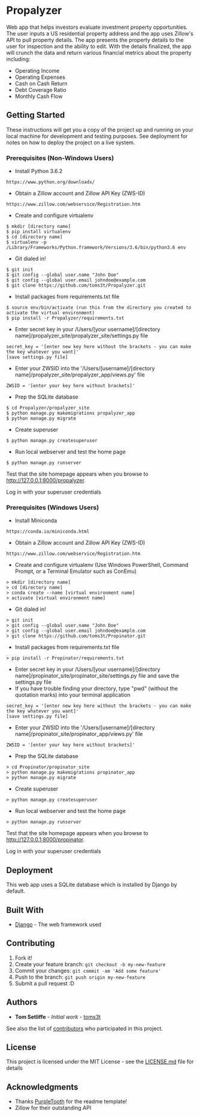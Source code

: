 # Propalyzer

Web app that helps investors evaluate investment property opportunities. The user inputs a US residential property address and the app uses Zillow's API to pull property details. The app presents the property details to the user for inspection and the ability to edit. With the details finalized, the app will crunch the data and return various financial metrics about the property including:
- Operating Income
- Operating Expenses
- Cash on Cash Return
- Debt Coverage Ratio
- Monthly Cash Flow

## Getting Started

These instructions will get you a copy of the project up and running on your local machine for development and testing purposes. See deployment for notes on how to deploy the project on a live system.

### Prerequisites (Non-Windows Users)

- Install Python 3.6.2
```
https://www.python.org/downloads/
```
- Obtain a Zillow account and Zillow API Key (ZWS-ID)
```
https://www.zillow.com/webservice/Registration.htm
```

- Create and configure virtualenv 
```
$ mkdir [directory name]
$ pip install virtualenv
$ cd [directory name]
$ virtualenv -p /Library/Frameworks/Python.framework/Versions/3.6/bin/python3.6 env
```
- Git dialed in! 
```
$ git init
$ git config --global user.name "John Doe"
$ git config --global user.email johndoe@example.com
$ git clone https://github.com/toms3t/Propalyzer.git
```
- Install packages from requirements.txt file

```
$ source env/bin/activate (run this from the directory you created to activate the virtual environment)
$ pip install -r Propalyzer/requirements.txt
```
- Enter secret key in your /Users/[your username]/[directory name]/propalyzer_site/propalyzer_site/settings.py file
```
secret_key = '[enter new key here without the brackets - you can make the key whatever you want]'
[save settings.py file]
```
- Enter your ZWSID into the '/Users/[username]/[directory name]/propalyzer_site/propalyzer_app/views.py' file
```
ZWSID = '[enter your key here without brackets]'
```

- Prep the SQLite database
```
$ cd Propalyzer/propalyzer_site
$ python manage.py makemigrations propalyzer_app
$ python manage.py migrate
```
- Create superuser
```
$ python manage.py createsuperuser
```

- Run local webserver and test the home page
```
$ python manage.py runserver
```
Test that the site homepage appears when you browse to http://127.0.0.1:8000/propalyzer.

Log in with your superuser credentials

### Prerequisites (Windows Users)

- Install Miniconda
```
https://conda.io/miniconda.html
```
- Obtain a Zillow account and Zillow API Key (ZWS-ID)
```
https://www.zillow.com/webservice/Registration.htm
```

- Create and configure virtualenv (Use Windows PowerShell, Command Prompt, or a Terminal Emulator such as ConEmu)
```
> mkdir [directory name]
> cd [directory name]
> conda create --name [virtual environment name]
> activate [virtual environment name]
```
- Git dialed in! 
```
> git init
> git config --global user.name "John Doe"
> git config --global user.email johndoe@example.com
> git clone https://github.com/toms3t/Propinator.git
```
- Install packages from requirements.txt file

```
> pip install -r Propinator/requirements.txt
```
- Enter secret key in your /Users/[your username]/[directory name]/propinator_site/propinator_site/settings.py file and save the settings.py file
- If you have trouble finding your directory, type "pwd" (without the quotation marks) into your terminal application
```
secret_key = '[enter new key here without the brackets - you can make the key whatever you want]'
[save settings.py file]
```
- Enter your ZWSID into the '/Users/[username]/[directory name]/propinator_site/propinator_app/views.py' file
```
ZWSID = '[enter your key here without brackets]'
```

- Prep the SQLite database
```
> cd Propinator/propinator_site
> python manage.py makemigrations propinator_app
> python manage.py migrate
```
- Create superuser
```
> python manage.py createsuperuser
```

- Run local webserver and test the home page
```
> python manage.py runserver
```
Test that the site homepage appears when you browse to http://127.0.0.1:8000/propinator.

Log in with your superuser credentials

## Deployment

This web app uses a SQLite database which is installed by Django by default.

## Built With

* [Django](http://www.djangoproject.com) - The web framework used

## Contributing

1. Fork it!
2. Create your feature branch: `git checkout -b my-new-feature`
3. Commit your changes: `git commit -am 'Add some feature'`
4. Push to the branch: `git push origin my-new-feature`
5. Submit a pull request :D

## Authors

* **Tom Setliffe** - *Initial work* - [toms3t](https://github.com/toms3t)

See also the list of [contributors](https://github.com/your/project/contributors) who participated in this project.

## License

This project is licensed under the MIT License - see the [LICENSE.md](LICENSE.md) file for details

## Acknowledgments

* Thanks [PurpleTooth](https://github.com/PurpleTooth) for the readme template!
* Zillow for their outstanding API
